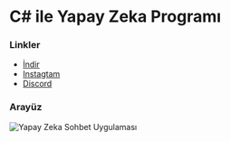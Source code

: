 # C# ile Yapay Zeka Programı

### Linkler
- [İndir](#)
- [Instagtam](https://www.instagram.com/atakhaw/)
- [Discord](https://discord.gg/32cYUvrjmz)

  
### Arayüz
![Yapay Zeka Sohbet Uygulaması](https://media.discordapp.net/attachments/1112004536412934296/1122627789053505596/yapayzeka.PNG)

